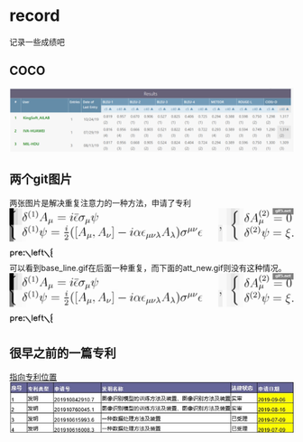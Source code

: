 # record
记录一些成绩吧
## COCO
![COCO](COCO_Challenge.png)
## 两个git图片
两张图片是解决重复注意力的一种方法，申请了专利<br/>
![base](base_line.gif)
可以看到base_line.gif在后面一种重复，而下面的att_new.gif则没有这种情况。
![att](att_new.gif)
## 很早之前的一篇专利
[指向专利位置](https://zhuanli.tianyancha.com/6c7b526ef893cfa88100bd930804cbb7)
![现在的专利](专利.jpg)

